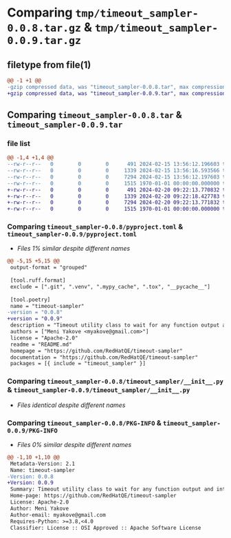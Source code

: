 # Comparing `tmp/timeout_sampler-0.0.8.tar.gz` & `tmp/timeout_sampler-0.0.9.tar.gz`

## filetype from file(1)

```diff
@@ -1 +1 @@
-gzip compressed data, was "timeout_sampler-0.0.8.tar", max compression
+gzip compressed data, was "timeout_sampler-0.0.9.tar", max compression
```

## Comparing `timeout_sampler-0.0.8.tar` & `timeout_sampler-0.0.9.tar`

### file list

```diff
@@ -1,4 +1,4 @@
--rw-r--r--   0        0        0      491 2024-02-15 13:56:12.196603 timeout_sampler-0.0.8/README.md
--rw-r--r--   0        0        0     1339 2024-02-15 13:56:16.593566 timeout_sampler-0.0.8/pyproject.toml
--rw-r--r--   0        0        0     7294 2024-02-15 13:56:12.197603 timeout_sampler-0.0.8/timeout_sampler/__init__.py
--rw-r--r--   0        0        0     1515 1970-01-01 00:00:00.000000 timeout_sampler-0.0.8/PKG-INFO
+-rw-r--r--   0        0        0      491 2024-02-20 09:22:13.770832 timeout_sampler-0.0.9/README.md
+-rw-r--r--   0        0        0     1339 2024-02-20 09:22:18.427783 timeout_sampler-0.0.9/pyproject.toml
+-rw-r--r--   0        0        0     7294 2024-02-20 09:22:13.771832 timeout_sampler-0.0.9/timeout_sampler/__init__.py
+-rw-r--r--   0        0        0     1515 1970-01-01 00:00:00.000000 timeout_sampler-0.0.9/PKG-INFO
```

### Comparing `timeout_sampler-0.0.8/pyproject.toml` & `timeout_sampler-0.0.9/pyproject.toml`

 * *Files 1% similar despite different names*

```diff
@@ -5,15 +5,15 @@
 output-format = "grouped"
 
 [tool.ruff.format]
 exclude = [".git", ".venv", ".mypy_cache", ".tox", "__pycache__"]
 
 [tool.poetry]
 name = "timeout-sampler"
-version = "0.0.8"
+version = "0.0.9"
 description = "Timeout utility class to wait for any function output and interact with it in given time"
 authors = ["Meni Yakove <myakove@gmail.com>"]
 license = "Apache-2.0"
 readme = "README.md"
 homepage = "https://github.com/RedHatQE/timeout-sampler"
 documentation = "https://github.com/RedHatQE/timeout-sampler"
 packages = [{ include = "timeout_sampler" }]
```

### Comparing `timeout_sampler-0.0.8/timeout_sampler/__init__.py` & `timeout_sampler-0.0.9/timeout_sampler/__init__.py`

 * *Files identical despite different names*

### Comparing `timeout_sampler-0.0.8/PKG-INFO` & `timeout_sampler-0.0.9/PKG-INFO`

 * *Files 0% similar despite different names*

```diff
@@ -1,10 +1,10 @@
 Metadata-Version: 2.1
 Name: timeout-sampler
-Version: 0.0.8
+Version: 0.0.9
 Summary: Timeout utility class to wait for any function output and interact with it in given time
 Home-page: https://github.com/RedHatQE/timeout-sampler
 License: Apache-2.0
 Author: Meni Yakove
 Author-email: myakove@gmail.com
 Requires-Python: >=3.8,<4.0
 Classifier: License :: OSI Approved :: Apache Software License
```

